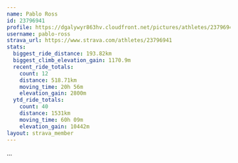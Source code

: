 ```yaml
---
name: Pablo Ross
id: 23796941
profile: https://dgalywyr863hv.cloudfront.net/pictures/athletes/23796941/14615399/1/large.jpg
username: pablo-ross
strava_url: https://www.strava.com/athletes/23796941
stats:
  biggest_ride_distance: 193.82km
  biggest_climb_elevation_gain: 1170.9m
  recent_ride_totals:
    count: 12
    distance: 518.71km
    moving_time: 20h 56m
    elevation_gain: 2800m
  ytd_ride_totals:
    count: 40
    distance: 1531km
    moving_time: 60h 09m
    elevation_gain: 10442m
layout: strava_member
--- 
```

...
